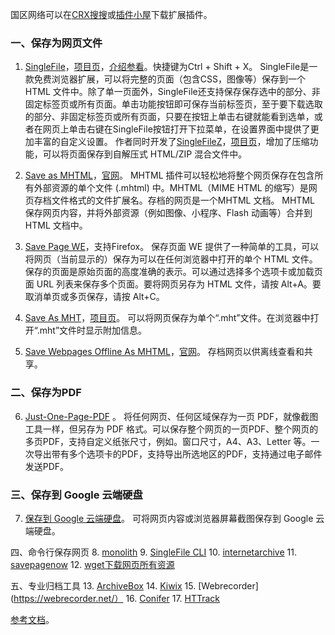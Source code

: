 国区网络可以在[CRX搜搜](https://www.crxsoso.com/)或[插件小屋](https://www.chajianxw.com/)下载扩展插件。

### 一、保存为网页文件
1. [SingleFile](https://chromewebstore.google.com/detail/singlefile/mpiodijhokgodhhofbcjdecpffjipkle)，[项目页](https://github.com/gildas-lormeau/SingleFile)，[介绍参看](https://huajiakeji.com/productivity/2018-11/1608.html)。快捷键为Ctrl + Shift + X。
SingleFile是一款免费浏览器扩展，可以将完整的页面（包含CSS，图像等）保存到一个 HTML 文件中。除了单一页面外，SingleFile还支持保存保存选中的部分、非固定标签页或所有页面。单击功能按钮即可保存当前标签页，至于要下载选取的部分、非固定标签页或所有页面，只要在按钮上单击右键就能看到选单，或者在网页上单击右键在SingleFile按钮打开下拉菜单，在设置界面中提供了更加丰富的自定义设置。
作者同时开发了[SingleFileZ](https://chromewebstore.google.com/detail/singlefilez/offkdfbbigofcgdokjemgjpdockaafjg)，[项目页](https://github.com/gildas-lormeau/SingleFileZ)，增加了压缩功能，可以将页面保存到自解压式 HTML/ZIP 混合文件中。

2. [Save as MHTML](https://chromewebstore.google.com/detail/save-as-mhtml/ahgakckdonjmnpnegjcamhagackmjpei)，[官网](https://mybrowseraddon.com/save-as-mhtml.html)。
 MHTML 插件可以轻松地将整个网页保存在包含所有外部资源的单个文件 (.mhtml) 中。MHTML（MIME HTML 的缩写）是网页存档文件格式的文件扩展名。存档的网页是一个MHTML 文档。 MHTML 保存网页内容，并将外部资源（例如图像、小程序、Flash 动画等）合并到 HTML 文档中。

3. [Save Page WE](https://chromewebstore.google.com/detail/save-page-we/dhhpefjklgkmgeafimnjhojgjamoafof)，支持Firefox。
保存页面 WE 提供了一种简单的工具，可以将网页（当前显示的）保存为可以在任何浏览器中打开的单个 HTML 文件。保存的页面是原始页面的高度准确的表示。可以通过选择多个选项卡或加载页面 URL 列表来保存多个页面。要将网页另存为 HTML 文件，请按 Alt+A。要取消单页或多页保存，请按 Alt+C。

4. [Save As MHT](https://chromewebstore.google.com/detail/save-as-mht/hfmodljjaibbdndlikgagimhhodmobkc)，[项目页](https://github.com/vsDizzy/SaveAsMHT)。
可以将网页保存为单个“.mht”文件。在浏览器中打开“.mht”文件时显示附加信息。

5. [Save Webpages Offline As MHTML](https://chromewebstore.google.com/detail/save-webpages-offline-as/nfbcfginnecenjncdjhaminfcienmehn)，[官网](https://browsernative.com/save-webpage-offline-mhtml/)。
存档网页以供离线查看和共享。

### 二、保存为PDF
6. [Just-One-Page-PDF](https://chromewebstore.google.com/detail/just-one-page-pdf/fgbhbfdgdlojklkbhdoilkdlomoilbpl) 。
将任何网页、任何区域保存为一页 PDF，就像截图工具一样，但另存为 PDF 格式。可以保存整个网页的一页PDF、整个网页的多页PDF，支持自定义纸张尺寸，例如。窗口尺寸，A4、A3、Letter 等。一次导出带有多个选项卡的PDF，支持导出所选地区的PDF，支持通过电子邮件发送PDF。

### 三、保存到 Google 云端硬盘
7. [保存到 Google 云端硬盘](https://chromewebstore.google.com/detail/%E4%BF%9D%E5%AD%98%E5%88%B0-google-%E4%BA%91%E7%AB%AF%E7%A1%AC%E7%9B%98/gmbmikajjgmnabiglmofipeabaddhgne)。
可将网页内容或浏览器屏幕截图保存到 Google 云端硬盘。

四、命令行保存网页
8. [monolith](https://github.com/Y2Z/monolith)
9. [SingleFile CLI](https://github.com/gildas-lormeau/single-file-cli)
10. [internetarchive](https://github.com/jjjake/internetarchive)
11. [savepagenow](https://github.com/palewire/savepagenow)
12. [wget下载网页所有资源](https://stackoverflow.com/questions/42966245/how-to-download-a-webpage-mhtml-format-using-wget-in-python)

五、专业归档工具
13. [ArchiveBox](https://archivebox.io/)
14. [Kiwix](https://www.kiwix.org)
15. [Webrecorder](https://webrecorder.net/）
16. [Conifer](https://conifer.rhizome.org/)
17. [HTTrack](https://www.httrack.com/)

[参考文档](https://zhuanlan.zhihu.com/p/689280662)。
